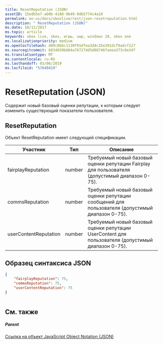 ```yaml
---
title: ResetReputation (JSON)
assetID: 15edb5e7-a00b-4188-9b49-9db5774c4a10
permalink: en-us/docs/xboxlive/rest/json-resetreputation.html
description: " ResetReputation (JSON)"
ms.date: 10/12/2017
ms.topic: article
keywords: xbox live, xbox, игры, uwp, windows 10, xbox one
ms.localizationpriority: medium
ms.openlocfilehash: d09c8bbc1130f91dfea3d4c35e391dcf9adcf127
ms.sourcegitcommit: b034650b684a767274d5d88746faeea373c8e34f
ms.translationtype: MT
ms.contentlocale: ru-RU
ms.lasthandoff: 03/06/2019
ms.locfileid: "57649419"
---
```

# <a name="resetreputation-json"></a>ResetReputation (JSON)
Содержит новый базовый оценки репутации, к которым следует изменить существующий показатели пользователя. 
<a id="ID4EN"></a>

 
## <a name="resetreputation"></a>ResetReputation
 
Объект ResetReputation имеет следующей спецификации.
 
| Участник| Тип| Описание| 
| --- | --- | --- | 
| fairplayReputation| number| Требуемый новый базовый оценки репутации Fairplay для пользователя (допустимый диапазон 0-75).| 
| commsReputation| number| Требуемый новый базовый оценки репутации сообщений для пользователя (допустимый диапазон 0-75).| 
| userContentReputation| number| Требуемый новый базовый оценки репутации UserContent для пользователя (допустимый диапазон 0-75).| 
  
<a id="ID4E4B"></a>

 
## <a name="sample-json-syntax"></a>Образец синтаксиса JSON
 

```json
{
    "fairplayReputation": 75,
    "commsReputation": 75,
    "userContentReputation": 75
}
    
```

  
<a id="ID4EGC"></a>

 
## <a name="see-also"></a>См. также
 
<a id="ID4EIC"></a>

 
##### <a name="parent"></a>Parent 

[Ссылка на объект JavaScript Object Notation (JSON)](atoc-xboxlivews-reference-json.md)

   